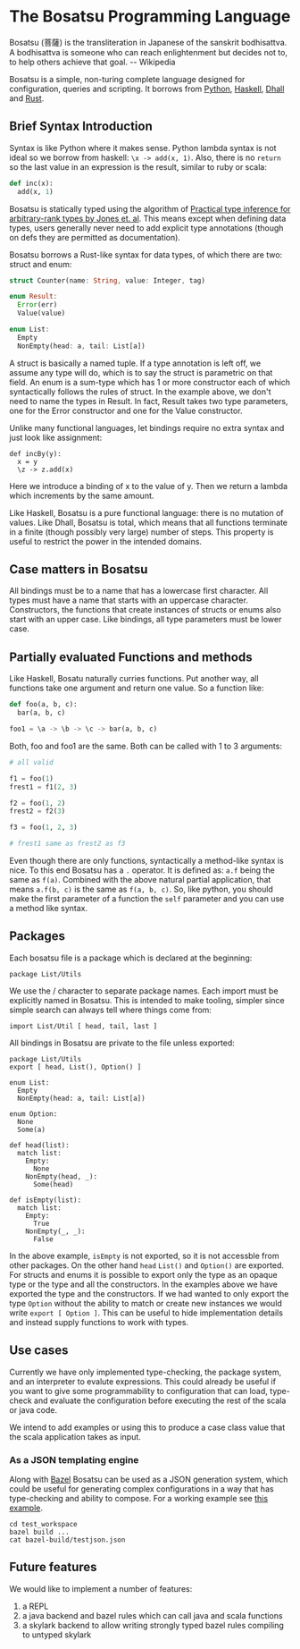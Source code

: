 # The Bosatsu Programming Language

Bosatsu (菩薩) is the transliteration in Japanese of the sanskrit bodhisattva.
A bodhisattva is someone who can reach enlightenment but decides not to, to
help others achieve that goal.  -- Wikipedia

Bosatsu is a simple, non-turing complete language designed for configuration, queries and scripting. It
borrows from [Python](https://www.python.org/), [Haskell](https://www.haskell.org/),
[Dhall](https://hackage.haskell.org/package/dhall) and [Rust](https://www.rust-lang.org/en-US/).

## Brief Syntax Introduction

Syntax is like Python where it makes sense. Python lambda syntax is not
ideal so we borrow from haskell: `\x -> add(x, 1)`. Also, there is no `return`
so the last value in an expression is the result, similar to ruby or scala:
```python
def inc(x):
  add(x, 1)
```

Bosatsu is statically typed using the algorithm of [Practical type inference for arbitrary-rank types by Jones et. al](https://www.microsoft.com/en-us/research/publication/practical-type-inference-for-arbitrary-rank-types/).
This means except when defining data types, users generally never need to add explicit type annotations (though on
defs they are permitted as documentation).

Bosatsu borrows a Rust-like syntax for data types, of which there are two: struct and enum:
```rust
struct Counter(name: String, value: Integer, tag)

enum Result:
  Error(err)
  Value(value)

enum List:
  Empty
  NonEmpty(head: a, tail: List[a])
```

A struct is basically a named tuple. If a type annotation is left off, we assume any type
will do, which is to say the struct is parametric on that field.
An enum is a sum-type which has 1 or more constructor each of which syntactically follows
the rules of struct.
In the example above, we
don't need to name the types in Result. In fact, Result takes two type parameters, one for
the Error constructor and one for the Value constructor.

Unlike many functional languages, let bindings require no extra syntax and just look like assignment:
```
def incBy(y):
  x = y
  \z -> z.add(x)
```
Here we introduce a binding of x to the value of y. Then we return a lambda which increments
by the same amount.

Like Haskell, Bosatsu is a pure functional language: there is no mutation of values. Like Dhall,
Bosatsu is total, which means that all functions terminate in a finite (though possibly very
large) number of steps. This property is useful to restrict the power in the intended domains.

## Case matters in Bosatsu

All bindings must be to a name that has a lowercase first character. All types must have a name
that starts with an uppercase character. Constructors, the functions that create instances of
structs or enums also start with an upper case. Like bindings, all type parameters must be
lower case.

## Partially evaluated Functions and methods
Like Haskell, Bosatu naturally curries functions. Put another way, all functions
take one argument and return one value. So a function like:
```python
def foo(a, b, c):
  bar(a, b, c)

foo1 = \a -> \b -> \c -> bar(a, b, c)
```
Both, foo and foo1 are the same. Both can be called with 1 to 3 arguments:
```python
# all valid

f1 = foo(1)
frest1 = f1(2, 3)

f2 = foo(1, 2)
frest2 = f2(3)

f3 = foo(1, 2, 3)

# frest1 same as frest2 as f3
```

Even though there are only functions, syntactically a method-like syntax is nice. To this end
Bosatsu has a `.` operator. It is defined as: `a.f` being the same as `f(a)`. Combined with
the above natural partial application, that means `a.f(b, c)` is the same as `f(a, b, c)`.
So, like python, you should make the first parameter of a function the `self` parameter and
you can use a method like syntax.

## Packages
Each bosatsu file is a package which is declared at the beginning:
```
package List/Utils
```
We use the / character to separate package names. Each import must be explicitly named in
Bosatsu. This is intended to make tooling, simpler since simple search can always tell
where things come from:
```
import List/Util [ head, tail, last ]
```
All bindings in Bosatsu are private to the file unless exported:

```
package List/Utils
export [ head, List(), Option() ]

enum List:
  Empty
  NonEmpty(head: a, tail: List[a])

enum Option:
  None
  Some(a)

def head(list):
  match list:
    Empty:
      None
    NonEmpty(head, _):
      Some(head)

def isEmpty(list):
  match list:
    Empty:
      True
    NonEmpty(_, _):
      False
```
In the above example, `isEmpty` is not exported, so it is not accessble from other packages. On the other hand `head` `List()` and `Option()`
are exported. For structs and enums it is possible to export only the type as an opaque type or the type and all the constructors.
In the examples above we have exported the type and the constructors. If we had wanted to only export the type `Option` without the
ability to match or create new instances we would write `export [ Option ]`. This can be useful to hide implementation details
and instead supply functions to work with types.

## Use cases

Currently we have only implemented type-checking, the package system, and an interpreter to evalute expressions. This could
already be useful if you want to give some programmability to configuration that can load, type-check and evaluate the configuration
before executing the rest of the scala or java code.

We intend to add examples or using this to produce a case class value that the scala application takes as input.

### As a JSON templating engine

Along with [Bazel](https://github.com/bazelbuild/bazel/) Bosatsu can be used as a JSON generation
system, which could be useful for generating complex configurations in a way that has type-checking
and ability to compose. For a working example see [this example](test_workspace/).
```
cd test_workspace
bazel build ...
cat bazel-build/testjson.json
```

## Future features

We would like to implement a number of features:

1. a REPL
2. a java backend and bazel rules which can call java and scala functions
3. a skylark backend to allow writing strongly typed bazel rules compiling to untyped skylark
